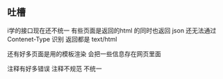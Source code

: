 ## 吐槽
i学的接口现在还不统一
有些页面是返回的html 的同时也返回 json 
还无法通过 Contenet-Type 识别 返回都是 text/html

还有好多页面是用的模板渲染 会把一些信息存在网页里面

注释有好多错误 注释不规范 不统一